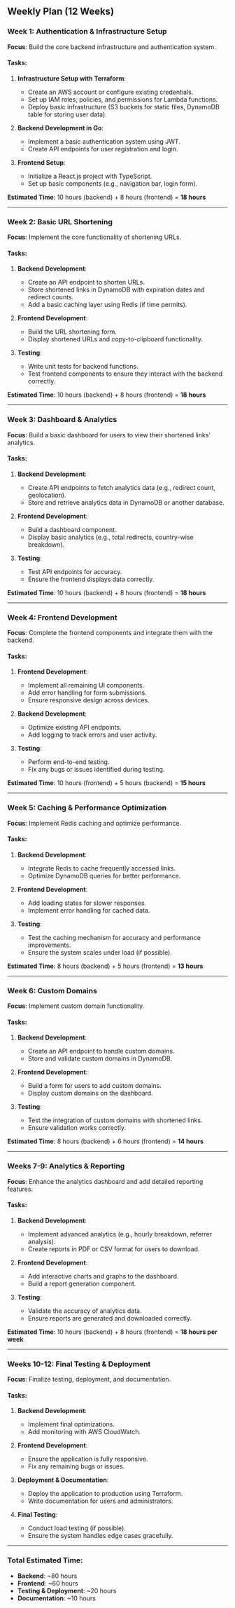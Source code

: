 ## **Weekly Plan (12 Weeks)**

### **Week 1: Authentication & Infrastructure Setup**
**Focus**: Build the core backend infrastructure and authentication system.

#### Tasks:
1. **Infrastructure Setup with Terraform**:
   - Create an AWS account or configure existing credentials.
   - Set up IAM roles, policies, and permissions for Lambda functions.
   - Deploy basic infrastructure (S3 buckets for static files, DynamoDB table for storing user data).

2. **Backend Development in Go**:
   - Implement a basic authentication system using JWT.
   - Create API endpoints for user registration and login.

3. **Frontend Setup**:
   - Initialize a React.js project with TypeScript.
   - Set up basic components (e.g., navigation bar, login form).

**Estimated Time**: 10 hours (backend) + 8 hours (frontend) = **18 hours**

---

### **Week 2: Basic URL Shortening**
**Focus**: Implement the core functionality of shortening URLs.

#### Tasks:
1. **Backend Development**:
   - Create an API endpoint to shorten URLs.
   - Store shortened links in DynamoDB with expiration dates and redirect counts.
   - Add a basic caching layer using Redis (if time permits).

2. **Frontend Development**:
   - Build the URL shortening form.
   - Display shortened URLs and copy-to-clipboard functionality.

3. **Testing**:
   - Write unit tests for backend functions.
   - Test frontend components to ensure they interact with the backend correctly.

**Estimated Time**: 10 hours (backend) + 8 hours (frontend) = **18 hours**

---

### **Week 3: Dashboard & Analytics**
**Focus**: Build a basic dashboard for users to view their shortened links' analytics.

#### Tasks:
1. **Backend Development**:
   - Create API endpoints to fetch analytics data (e.g., redirect count, geolocation).
   - Store and retrieve analytics data in DynamoDB or another database.

2. **Frontend Development**:
   - Build a dashboard component.
   - Display basic analytics (e.g., total redirects, country-wise breakdown).

3. **Testing**:
   - Test API endpoints for accuracy.
   - Ensure the frontend displays data correctly.

**Estimated Time**: 10 hours (backend) + 8 hours (frontend) = **18 hours**

---

### **Week 4: Frontend Development**
**Focus**: Complete the frontend components and integrate them with the backend.

#### Tasks:
1. **Frontend Development**:
   - Implement all remaining UI components.
   - Add error handling for form submissions.
   - Ensure responsive design across devices.

2. **Backend Development**:
   - Optimize existing API endpoints.
   - Add logging to track errors and user activity.

3. **Testing**:
   - Perform end-to-end testing.
   - Fix any bugs or issues identified during testing.

**Estimated Time**: 10 hours (frontend) + 5 hours (backend) = **15 hours**

---

### **Week 5: Caching & Performance Optimization**
**Focus**: Implement Redis caching and optimize performance.

#### Tasks:
1. **Backend Development**:
   - Integrate Redis to cache frequently accessed links.
   - Optimize DynamoDB queries for better performance.

2. **Frontend Development**:
   - Add loading states for slower responses.
   - Implement error handling for cached data.

3. **Testing**:
   - Test the caching mechanism for accuracy and performance improvements.
   - Ensure the system scales under load (if possible).

**Estimated Time**: 8 hours (backend) + 5 hours (frontend) = **13 hours**

---

### **Week 6: Custom Domains**
**Focus**: Implement custom domain functionality.

#### Tasks:
1. **Backend Development**:
   - Create an API endpoint to handle custom domains.
   - Store and validate custom domains in DynamoDB.

2. **Frontend Development**:
   - Build a form for users to add custom domains.
   - Display custom domains on the dashboard.

3. **Testing**:
   - Test the integration of custom domains with shortened links.
   - Ensure validation works correctly.

**Estimated Time**: 8 hours (backend) + 6 hours (frontend) = **14 hours**

---

### **Weeks 7-9: Analytics & Reporting**
**Focus**: Enhance the analytics dashboard and add detailed reporting features.

#### Tasks:
1. **Backend Development**:
   - Implement advanced analytics (e.g., hourly breakdown, referrer analysis).
   - Create reports in PDF or CSV format for users to download.

2. **Frontend Development**:
   - Add interactive charts and graphs to the dashboard.
   - Build a report generation component.

3. **Testing**:
   - Validate the accuracy of analytics data.
   - Ensure reports are generated and downloaded correctly.

**Estimated Time**: 10 hours (backend) + 8 hours (frontend) = **18 hours per week**

---

### **Weeks 10-12: Final Testing & Deployment**
**Focus**: Finalize testing, deployment, and documentation.

#### Tasks:
1. **Backend Development**:
   - Implement final optimizations.
   - Add monitoring with AWS CloudWatch.

2. **Frontend Development**:
   - Ensure the application is fully responsive.
   - Fix any remaining bugs or issues.

3. **Deployment & Documentation**:
   - Deploy the application to production using Terraform.
   - Write documentation for users and administrators.

4. **Final Testing**:
   - Conduct load testing (if possible).
   - Ensure the system handles edge cases gracefully.

---

### **Total Estimated Time**:
- **Backend**: ~80 hours
- **Frontend**: ~60 hours
- **Testing & Deployment**: ~20 hours
- **Documentation**: ~10 hours
